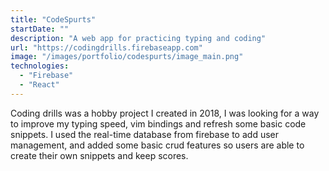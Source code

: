 ```yaml
---
title: "CodeSpurts"
startDate: ""
description: "A web app for practicing typing and coding"
url: "https://codingdrills.firebaseapp.com"
image: "/images/portfolio/codespurts/image_main.png"
technologies:
  - "Firebase"
  - "React"
---
```


Coding drills was a hobby project I created in 2018, I was looking for a way to improve my typing speed, vim bindings and refresh some basic code snippets. I used the real-time database from firebase to add user management, and added some basic crud features so users are able to create their own snippets and keep scores.
